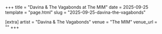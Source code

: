 +++
title = "Davina & The Vagabonds at The MIM"
date = 2025-09-25
template = "page.html"
slug = "2025-09-25-davina-the-vagabonds"

[extra]
artist = "Davina & The Vagabonds"
venue = "The MIM"
venue_url = ""
+++
